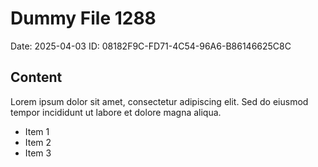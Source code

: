 # Dummy File 1288

Date: 2025-04-03
ID: 08182F9C-FD71-4C54-96A6-B86146625C8C

## Content

Lorem ipsum dolor sit amet, consectetur adipiscing elit.
Sed do eiusmod tempor incididunt ut labore et dolore magna aliqua.

* Item 1
* Item 2
* Item 3

